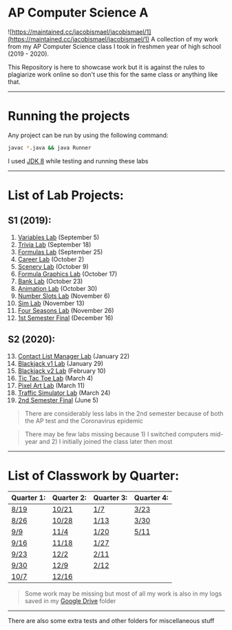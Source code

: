 # AP Computer Science A
![https://maintained.cc/jacobismael/jacobismael/1](https://maintained.cc/jacobismael/jacobismael/1)
A collection of my work from my AP Computer Science class I took in freshmen year of high school (2019 - 2020).

This Repository is here to showcase work but it is against the rules to plagiarize work online so don't use this for the same class or anything like that.

---

# Running the projects

Any project can be run by using the following command:
```bash
javac *.java && java Runner
```

I used [JDK 8](https://www.oracle.com/java/technologies/javase/javase-jdk8-downloads.html) while testing and running these labs

---

# List of Lab Projects:

## S1 (2019):
1. [Variables Lab](variableslab) (September 5)
2. [Trivia Lab](triviaLab) (September 18)
3. [Formulas Lab](formulaslab) (September 25)
4. [Career Lab](careerlab) (October 2)
5. [Scenery Lab](scenerylab) (October 9)
6. [Formula Graphics Lab](formulagraphicslab) (October 17)
7. [Bank Lab](banklab) (October 23)
8. [Animation Lab](animationlab) (October 30)
9. [Number Slots Lab](numberslotlab) (November 6)
10. [Sim Lab](simlab) (November 13)
11. [Four Seasons Lab](fourseasonslab) (November 26)
12. [1st Semester Final](final) (December 16)

## S2 (2020): 
13. [Contact List Manager Lab](contactlistmanagerlab) (January 22)
14. [Blackjack v1 Lab](blackjackv1lab) (January 29)
15. [Blackjack v2 Lab](blackjackv2lab) (February 10)
16. [Tic Tac Toe Lab](tictactoelab) (March 4)
17. [Pixel Art Lab](pixelart) (March 11)
18. [Traffic Simulator Lab](trafficsim) (March 24)
19. [2nd Semester Final](final2) (June 5)

> There are considerably less labs in the 2nd semester because of both the AP test and the Coronavirus epidemic

> There may be few labs missing because 1) I switched computers mid-year and 2) I initially joined the class later then most

---

# List of Classwork by Quarter:

|Quarter 1:|Quarter 2:|Quarter 3:|Quarter 4:|
|------|------|------|------|
| [8/19](q1/0819) | [10/21](q2/1021) | [1/7](q3/0107) | [3/23](q4/0323) |
| [8/26](q1/0826) | [10/28](q2/1028) | [1/13](q3/0113)| [3/30](q4/0330) |
| [9/9](q1/0909)  | [11/4](q2/1104)  | [1/20](q3/0120)| [5/11](q4/0511) |
| [9/16](q1/0916) | [11/18](q2/1118) | [1/27](q3/0127)|
| [9/23](q1/0923) | [12/2](q2/1202)  | [2/11](q3/0211)|
| [9/30](q1/0930) | [12/9](q2/1209)  | [2/12](q3/0212)|
| [10/7](q1/1007) | [12/16](q2/1216) |

> Some work may be missing but most of all my work is also in my logs saved in my [Google Drive](https://drive.google.com/drive/u/0/folders/19rtHC0zhlxFMmQrvZ_Fg6k6h7TAuwtYp) folder

--- 

There are also some extra tests and other folders for miscellaneous stuff
